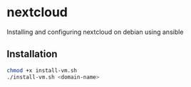 # nextcloud
Installing and configuring nextcloud on debian using ansible 

## Installation

```sh
chmod +x install-vm.sh
./install-vm.sh <domain-name>
```
